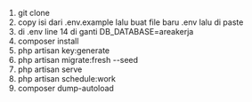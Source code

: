 1. git clone
2. copy isi dari .env.example lalu buat file baru .env lalu di paste
3. di .env line 14 di ganti DB_DATABASE=areakerja
4. composer install
5. php artisan key:generate
6. php artisan migrate:fresh --seed
7. php artisan serve
8. php artisan schedule:work
9. composer dump-autoload
